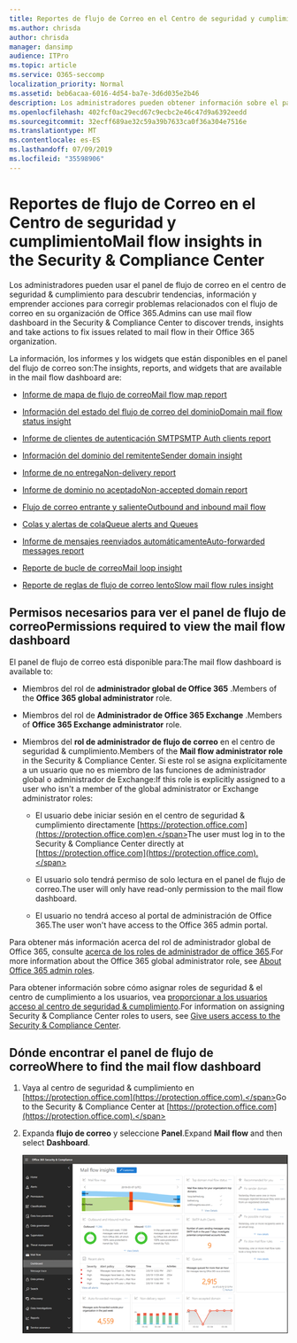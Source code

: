 ```yaml
---
title: Reportes de flujo de Correo en el Centro de seguridad y cumplimiento
ms.author: chrisda
author: chrisda
manager: dansimp
audience: ITPro
ms.topic: article
ms.service: O365-seccomp
localization_priority: Normal
ms.assetid: beb6acaa-6016-4d54-ba7e-3d6d035e2b46
description: Los administradores pueden obtener información sobre el panel del flujo de correo en el centro de seguridad & cumplimiento.
ms.openlocfilehash: 402fcf0ac29ecd67c9ecbc2e46c47d9a6392eedd
ms.sourcegitcommit: 32ecff689ae32c59a39b7633ca0f36a304e7516e
ms.translationtype: MT
ms.contentlocale: es-ES
ms.lasthandoff: 07/09/2019
ms.locfileid: "35598906"
---
```

# <a name="mail-flow-insights-in-the-security--compliance-center"></a><span data-ttu-id="6bf69-103">Reportes de flujo de Correo en el Centro de seguridad y cumplimiento</span><span class="sxs-lookup"><span data-stu-id="6bf69-103">Mail flow insights in the Security & Compliance Center</span></span>

<span data-ttu-id="6bf69-104">Los administradores pueden usar el panel de flujo de correo en el centro de seguridad & cumplimiento para descubrir tendencias, información y emprender acciones para corregir problemas relacionados con el flujo de correo en su organización de Office 365.</span><span class="sxs-lookup"><span data-stu-id="6bf69-104">Admins can use mail flow dashboard in the Security & Compliance Center to discover trends, insights and take actions to fix issues related to mail flow in their Office 365 organization.</span></span>

<span data-ttu-id="6bf69-105">La información, los informes y los widgets que están disponibles en el panel del flujo de correo son:</span><span class="sxs-lookup"><span data-stu-id="6bf69-105">The insights, reports, and widgets that are available in the mail flow dashboard are:</span></span>

- [<span data-ttu-id="6bf69-106">Informe de mapa de flujo de correo</span><span class="sxs-lookup"><span data-stu-id="6bf69-106">Mail flow map report</span></span>](mfi-mail-flow-map-report.md)

- [<span data-ttu-id="6bf69-107">Información del estado del flujo de correo del dominio</span><span class="sxs-lookup"><span data-stu-id="6bf69-107">Domain mail flow status insight</span></span>](mfi-domain-mail-flow-status-insight.md)

- [<span data-ttu-id="6bf69-108">Informe de clientes de autenticación SMTP</span><span class="sxs-lookup"><span data-stu-id="6bf69-108">SMTP Auth clients report</span></span>](mfi-smtp-auth-clients-report.md)

- [<span data-ttu-id="6bf69-109">Información del dominio del remitente</span><span class="sxs-lookup"><span data-stu-id="6bf69-109">Sender domain insight</span></span>](mfi-sender-domain-insight.md)

- [<span data-ttu-id="6bf69-110">Informe de no entrega</span><span class="sxs-lookup"><span data-stu-id="6bf69-110">Non-delivery report</span></span>](mfi-non-delivery-report.md)

- [<span data-ttu-id="6bf69-111">Informe de dominio no aceptado</span><span class="sxs-lookup"><span data-stu-id="6bf69-111">Non-accepted domain report</span></span>](mfi-non-accepted-domain-report.md)

- [<span data-ttu-id="6bf69-112">Flujo de correo entrante y saliente</span><span class="sxs-lookup"><span data-stu-id="6bf69-112">Outbound and inbound mail flow</span></span>](mfi-outbound-and-inbound-mail-flow.md)

- [<span data-ttu-id="6bf69-113">Colas y alertas de cola</span><span class="sxs-lookup"><span data-stu-id="6bf69-113">Queue alerts and Queues</span></span>](mfi-queue-alerts-and-queues.md)

- [<span data-ttu-id="6bf69-114">Informe de mensajes reenviados automáticamente</span><span class="sxs-lookup"><span data-stu-id="6bf69-114">Auto-forwarded messages report</span></span>](mfi-auto-forwarded-messages-report.md)

- [<span data-ttu-id="6bf69-115">Reporte de bucle de correo</span><span class="sxs-lookup"><span data-stu-id="6bf69-115">Mail loop insight</span></span>](mfi-mail-loop-insight.md)

- [<span data-ttu-id="6bf69-116">Reporte de reglas de flujo de correo lento</span><span class="sxs-lookup"><span data-stu-id="6bf69-116">Slow mail flow rules insight</span></span>](mfi-slow-mail-flow-rules-insight.md)

## <a name="permissions-required-to-view-the-mail-flow-dashboard"></a><span data-ttu-id="6bf69-117">Permisos necesarios para ver el panel de flujo de correo</span><span class="sxs-lookup"><span data-stu-id="6bf69-117">Permissions required to view the mail flow dashboard</span></span>

<span data-ttu-id="6bf69-118">El panel de flujo de correo está disponible para:</span><span class="sxs-lookup"><span data-stu-id="6bf69-118">The mail flow dashboard is available to:</span></span>

- <span data-ttu-id="6bf69-119">Miembros del rol de **administrador global de Office 365** .</span><span class="sxs-lookup"><span data-stu-id="6bf69-119">Members of the **Office 365 global administrator** role.</span></span>

- <span data-ttu-id="6bf69-120">Miembros del rol de **Administrador de Office 365 Exchange** .</span><span class="sxs-lookup"><span data-stu-id="6bf69-120">Members of **Office 365 Exchange administrator** role.</span></span>

- <span data-ttu-id="6bf69-121">Miembros del **rol de administrador de flujo de correo** en el centro de seguridad & cumplimiento.</span><span class="sxs-lookup"><span data-stu-id="6bf69-121">Members of the **Mail flow administrator role** in the Security & Compliance Center.</span></span> <span data-ttu-id="6bf69-122">Si este rol se asigna explícitamente a un usuario que no es miembro de las funciones de administrador global o administrador de Exchange:</span><span class="sxs-lookup"><span data-stu-id="6bf69-122">If this role is explicitly assigned to a user who isn't a member of the global administrator or Exchange administrator roles:</span></span>

  - <span data-ttu-id="6bf69-123">El usuario debe iniciar sesión en el centro de seguridad & cumplimiento directamente [https://protection.office.com](https://protection.office.com)en.</span><span class="sxs-lookup"><span data-stu-id="6bf69-123">The user must log in to the Security & Compliance Center directly at [https://protection.office.com](https://protection.office.com).</span></span>

  - <span data-ttu-id="6bf69-124">El usuario solo tendrá permiso de solo lectura en el panel de flujo de correo.</span><span class="sxs-lookup"><span data-stu-id="6bf69-124">The user will only have read-only permission to the mail flow dashboard.</span></span>

  - <span data-ttu-id="6bf69-125">El usuario no tendrá acceso al portal de administración de Office 365.</span><span class="sxs-lookup"><span data-stu-id="6bf69-125">The user won't have access to the Office 365 admin portal.</span></span>

<span data-ttu-id="6bf69-126">Para obtener más información acerca del rol de administrador global de Office 365, consulte [acerca de los roles de administrador de office 365](https://docs.microsoft.com/office365/admin/add-users/about-admin-roles).</span><span class="sxs-lookup"><span data-stu-id="6bf69-126">For more information about the Office 365 global administrator role, see [About Office 365 admin roles](https://docs.microsoft.com/office365/admin/add-users/about-admin-roles).</span></span>

<span data-ttu-id="6bf69-127">Para obtener información sobre cómo asignar roles de seguridad & el centro de cumplimiento a los usuarios, vea [proporcionar a los usuarios acceso al centro de seguridad & cumplimiento](https://docs.microsoft.com/office365/securitycompliance/grant-access-to-the-security-and-compliance-center).</span><span class="sxs-lookup"><span data-stu-id="6bf69-127">For information on assigning Security & Compliance Center roles to users, see [Give users access to the Security & Compliance Center](https://docs.microsoft.com/office365/securitycompliance/grant-access-to-the-security-and-compliance-center).</span></span>

## <a name="where-to-find-the-mail-flow-dashboard"></a><span data-ttu-id="6bf69-128">Dónde encontrar el panel de flujo de correo</span><span class="sxs-lookup"><span data-stu-id="6bf69-128">Where to find the mail flow dashboard</span></span>

1. <span data-ttu-id="6bf69-129">Vaya al centro de seguridad & cumplimiento en [https://protection.office.com](https://protection.office.com).</span><span class="sxs-lookup"><span data-stu-id="6bf69-129">Go to the Security & Compliance Center at [https://protection.office.com](https://protection.office.com).</span></span>

2. <span data-ttu-id="6bf69-130">Expanda **flujo de correo** y seleccione **Panel**.</span><span class="sxs-lookup"><span data-stu-id="6bf69-130">Expand **Mail flow** and then select **Dashboard**.</span></span>

   ![Panel flujo de correo en el centro de seguridad & cumplimiento de Office 365](media/mail-flow-dashboard-v2.png)
